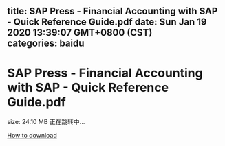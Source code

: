 
title: SAP Press - Financial Accounting with SAP - Quick Reference Guide.pdf
date: Sun Jan 19 2020 13:39:07 GMT+0800 (CST)    
categories: baidu
---

# SAP Press - Financial Accounting with SAP - Quick Reference Guide.pdf
size: 24.10 MB
 正在跳转中...
 

[How to download](https://bpcam.bemobtrk.com/go/2ceec3aa-1ca2-46d6-b9ff-aaa5c184517c?jno=2944)